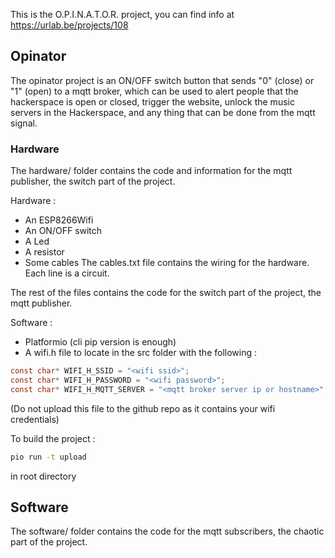 This is the O.P.I.N.A.T.O.R. project, you can find info at https://urlab.be/projects/108

## Opinator
The opinator project is an ON/OFF switch button that sends "0" (close) or "1" (open) to a mqtt broker, which can be used to alert people that the hackerspace is open or closed, trigger the website, unlock the music servers in the Hackerspace, and any thing that can be done from the mqtt signal.

### Hardware
The hardware/ folder contains the code and information for the mqtt publisher, the switch part of the project.

Hardware :
 - An ESP8266Wifi
 - An ON/OFF switch
 - A Led
 - A resistor
 - Some cables
The cables.txt file contains the wiring for the hardware. Each line is a circuit.

The rest of the files contains the code for the switch part of the project, the mqtt publisher.

Software :
 - Platformio (cli pip version is enough)
 - A wifi.h file to locate in the src folder with the following :
```c
const char* WIFI_H_SSID = "<wifi ssid>";
const char* WIFI_H_PASSWORD = "<wifi password>";
const char* WIFI_H_MQTT_SERVER = "<mqtt broker server ip or hostname>";
```
 (Do not upload this file to the github repo as it contains your wifi credentials)

To build the project :

```bash
pio run -t upload
```
in root directory

## Software
The software/ folder contains the code for the mqtt subscribers, the chaotic part of the project.


